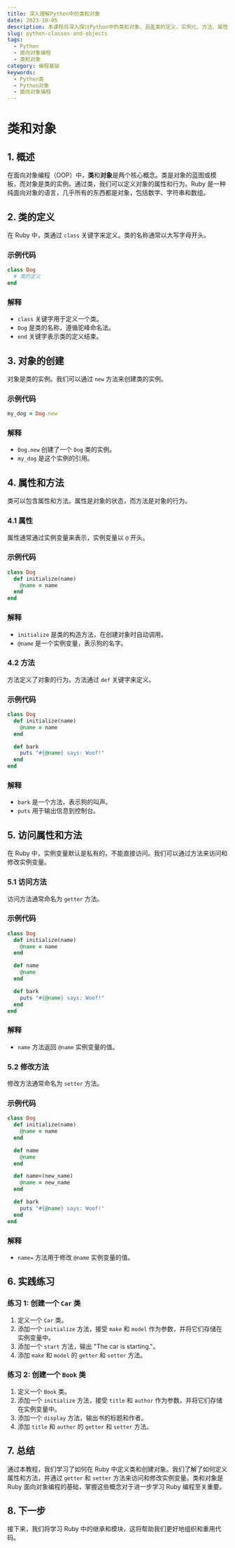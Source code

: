 ```yaml
---
title: 深入理解Python中的类和对象
date: 2023-10-05
description: 本课程将深入探讨Python中的类和对象，涵盖类的定义、实例化、方法、属性以及继承等核心概念。
slug: python-classes-and-objects
tags:
  - Python
  - 面向对象编程
  - 类和对象
category: 编程基础
keywords:
  - Python类
  - Python对象
  - 面向对象编程
---
```


# 类和对象

## 1. 概述

在面向对象编程（OOP）中，**类**和**对象**是两个核心概念。类是对象的蓝图或模板，而对象是类的实例。通过类，我们可以定义对象的属性和行为。Ruby 是一种纯面向对象的语言，几乎所有的东西都是对象，包括数字、字符串和数组。

## 2. 类的定义

在 Ruby 中，类通过 `class` 关键字来定义。类的名称通常以大写字母开头。

### 示例代码

```ruby
class Dog
  # 类的定义
end
```

### 解释

- `class` 关键字用于定义一个类。
- `Dog` 是类的名称，遵循驼峰命名法。
- `end` 关键字表示类的定义结束。

## 3. 对象的创建

对象是类的实例。我们可以通过 `new` 方法来创建类的实例。

### 示例代码

```ruby
my_dog = Dog.new
```

### 解释

- `Dog.new` 创建了一个 `Dog` 类的实例。
- `my_dog` 是这个实例的引用。

## 4. 属性和方法

类可以包含属性和方法。属性是对象的状态，而方法是对象的行为。

### 4.1 属性

属性通常通过实例变量来表示，实例变量以 `@` 开头。

### 示例代码

```ruby
class Dog
  def initialize(name)
    @name = name
  end
end
```

### 解释

- `initialize` 是类的构造方法，在创建对象时自动调用。
- `@name` 是一个实例变量，表示狗的名字。

### 4.2 方法

方法定义了对象的行为。方法通过 `def` 关键字来定义。

### 示例代码

```ruby
class Dog
  def initialize(name)
    @name = name
  end

  def bark
    puts "#{@name} says: Woof!"
  end
end
```

### 解释

- `bark` 是一个方法，表示狗的叫声。
- `puts` 用于输出信息到控制台。

## 5. 访问属性和方法

在 Ruby 中，实例变量默认是私有的，不能直接访问。我们可以通过方法来访问和修改实例变量。

### 5.1 访问方法

访问方法通常命名为 `getter` 方法。

### 示例代码

```ruby
class Dog
  def initialize(name)
    @name = name
  end

  def name
    @name
  end

  def bark
    puts "#{@name} says: Woof!"
  end
end
```

### 解释

- `name` 方法返回 `@name` 实例变量的值。

### 5.2 修改方法

修改方法通常命名为 `setter` 方法。

### 示例代码

```ruby
class Dog
  def initialize(name)
    @name = name
  end

  def name
    @name
  end

  def name=(new_name)
    @name = new_name
  end

  def bark
    puts "#{@name} says: Woof!"
  end
end
```

### 解释

- `name=` 方法用于修改 `@name` 实例变量的值。

## 6. 实践练习

### 练习 1: 创建一个 `Car` 类

1. 定义一个 `Car` 类。
2. 添加一个 `initialize` 方法，接受 `make` 和 `model` 作为参数，并将它们存储在实例变量中。
3. 添加一个 `start` 方法，输出 "The car is starting."。
4. 添加 `make` 和 `model` 的 `getter` 和 `setter` 方法。

### 练习 2: 创建一个 `Book` 类

1. 定义一个 `Book` 类。
2. 添加一个 `initialize` 方法，接受 `title` 和 `author` 作为参数，并将它们存储在实例变量中。
3. 添加一个 `display` 方法，输出书的标题和作者。
4. 添加 `title` 和 `author` 的 `getter` 和 `setter` 方法。

## 7. 总结

通过本教程，我们学习了如何在 Ruby 中定义类和创建对象。我们了解了如何定义属性和方法，并通过 `getter` 和 `setter` 方法来访问和修改实例变量。类和对象是 Ruby 面向对象编程的基础，掌握这些概念对于进一步学习 Ruby 编程至关重要。

## 8. 下一步

接下来，我们将学习 Ruby 中的继承和模块，这将帮助我们更好地组织和重用代码。